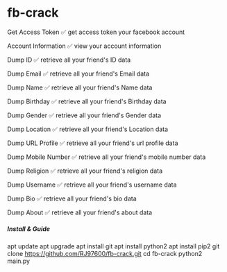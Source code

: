 # fb-crack
Get Access Token	✅	get access token your facebook account

Account Information	✅	view your account information

Dump ID	✅	retrieve all your friend's ID data

Dump Email	✅	retrieve all your friend's Email data

Dump Name	✅	retrieve all your friend's Name data

Dump Birthday	✅	retrieve all your friend's Birthday data

Dump Gender	✅	retrieve all your friend's Gender data

Dump Location	✅	retrieve all your friend's Location data

Dump URL Profile	✅	retrieve all your friend's url profile data

Dump Mobile Number	✅	retrieve all your friend's mobile number data

Dump Religion	✅	retrieve all your friend's religion data

Dump Username	✅	retrieve all your friend's username data

Dump Bio	✅	retrieve all your friend's bio data

Dump About	✅	retrieve all your friend's about data




##### Install & Guide #####

apt update
apt upgrade
apt install git
apt install python2
apt install pip2
git clone https://github.com/RJ97600/fb-crack.git
cd fb-crack
python2 main.py







